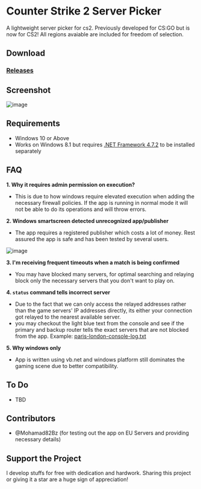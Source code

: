 # Counter Strike 2 Server Picker
A lightweight server picker for cs2. Previously developed for CS:GO but is now for CS2! All regions avaiable are included for freedom of selection.

## Download
### [Releases](https://github.com/FN-FAL113/csgo-server-picker/releases)

## Screenshot
![image](https://github.com/FN-FAL113/csgo-server-picker/assets/88238718/101e6b5b-b826-42a7-927a-316e7833d246)

## Requirements
- Windows 10 or Above
- Works on Windows 8.1 but requires [.NET Framework 4.7.2](https://dotnet.microsoft.com/en-us/download/dotnet-framework/thank-you/net472-web-installer) to be installed separately

## FAQ
**1. Why it requires admin permission on execution?<br>**
  - This is due to how windows require elevated execution when adding the necessary firewall policies. If the app is running in normal mode it will not be able to do its operations and will throw errors.

**2. Windows smartscreen detected unrecognized app/publisher<br>**
  - The app requires a registered publisher which costs a lot of money. Rest assured the app is safe and has been tested by several users.

![image](https://github.com/FN-FAL113/csgo-server-picker/assets/88238718/fe0af8a8-4195-457e-bbbf-3a772e7f646c)

**3. I'm receiving frequent timeouts when a match is being confirmed<br>**
  - You may have blocked many servers, for optimal searching and relaying block only the necessary servers that you don't want to play on.

**4. ```status``` command tells incorrect server<br>**
  - Due to the fact that we can only access the relayed addresses rather than the game servers' IP addresses directly, its either your connection got relayed to the nearest available server.
  - you may checkout the light blue text from the console and see if the primary and backup router tells the exact servers that are not blocked from the app. Example: [paris-london-console-log.txt](https://github.com/FN-FAL113/csgo-server-picker/files/11701514/paris-london-console-log.txt)

**5. Why windows only<br>**
  - App is written using vb.net and windows platform still dominates the gaming scene due to better compatibility.

## To Do
- TBD

## Contributors
- @Mohamad82Bz (for testing out the app on EU Servers and providing necessary details)

## Support the Project
I develop stuffs for free with dedication and hardwork. Sharing this project or giving it a star are a huge sign of appreciation!
